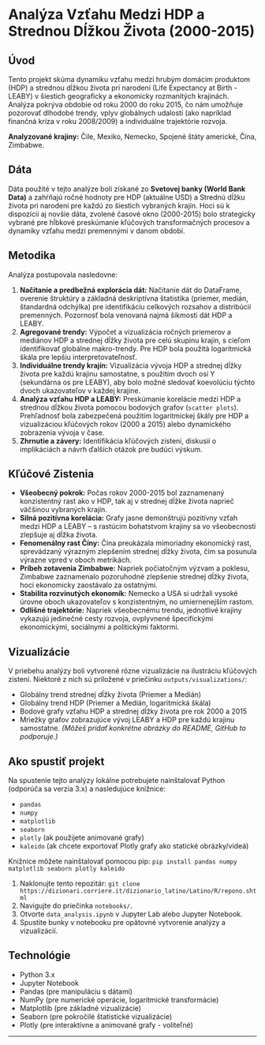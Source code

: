 # Analýza Vzťahu Medzi HDP a Strednou Dĺžkou Života (2000-2015)

## Úvod

Tento projekt skúma dynamiku vzťahu medzi hrubým domácim produktom (HDP) a strednou dĺžkou života pri narodení (Life Expectancy at Birth - LEABY) v šiestich geograficky a ekonomicky rozmanitých krajinách. Analýza pokrýva obdobie od roku 2000 do roku 2015, čo nám umožňuje pozorovať dlhodobé trendy, vplyv globálnych udalostí (ako napríklad finančná kríza v roku 2008/2009) a individuálne trajektórie rozvoja.

**Analyzované krajiny:** Čile, Mexiko, Nemecko, Spojené štáty americké, Čína, Zimbabwe.

## Dáta

Dáta použité v tejto analýze boli získané zo **Svetovej banky (World Bank Data)** a zahŕňajú ročné hodnoty pre HDP (aktuálne USD) a Strednú dĺžku života pri narodení pre každú zo šiestich vybraných krajín. Hoci sú k dispozícii aj novšie dáta, zvolené časové okno (2000-2015) bolo strategicky vybrané pre hĺbkové preskúmanie kľúčových transformačných procesov a dynamiky vzťahu medzi premennými v danom období.

## Metodika

Analýza postupovala nasledovne:

1.  **Načítanie a predbežná explorácia dát:** Načítanie dát do DataFrame, overenie štruktúry a základná deskriptívna štatistika (priemer, medián, štandardná odchýlka) pre identifikáciu celkových rozsahov a distribúcií premenných. Pozornosť bola venovaná najmä šikmosti dát HDP a LEABY.
2.  **Agregované trendy:** Výpočet a vizualizácia ročných priemerov a mediánov HDP a strednej dĺžky života pre celú skupinu krajín, s cieľom identifikovať globálne makro-trendy. Pre HDP bola použitá logaritmická škála pre lepšiu interpretovateľnosť.
3.  **Individuálne trendy krajín:** Vizualizácia vývoja HDP a strednej dĺžky života pre každú krajinu samostatne, s použitím dvoch osí Y (sekundárna os pre LEABY), aby bolo možné sledovať koevolúciu týchto dvoch ukazovateľov v každej krajine.
4.  **Analýza vzťahu HDP a LEABY:** Preskúmanie korelácie medzi HDP a strednou dĺžkou života pomocou bodových grafov (`scatter plots`). Prehľadnosť bola zabezpečená použitím logaritmickej škály pre HDP a vizualizáciou kľúčových rokov (2000 a 2015) alebo dynamického zobrazenia vývoja v čase.
5.  **Zhrnutie a závery:** Identifikácia kľúčových zistení, diskusií o implikáciách a návrh ďalších otázok pre budúci výskum.

## Kľúčové Zistenia

* **Všeobecný pokrok:** Počas rokov 2000-2015 bol zaznamenaný konzistentný rast ako v HDP, tak aj v strednej dĺžke života naprieč väčšinou vybraných krajín.
* **Silná pozitívna korelácia:** Grafy jasne demonštrujú pozitívny vzťah medzi HDP a LEABY – s rastúcim bohatstvom krajiny sa vo všeobecnosti zlepšuje aj dĺžka života.
* **Fenomenálny rast Číny:** Čína preukázala mimoriadny ekonomický rast, sprevádzaný výrazným zlepšením strednej dĺžky života, čím sa posunula výrazne vpred v oboch metrikách.
* **Príbeh zotavenia Zimbabwe:** Napriek počiatočným výzvam a poklesu, Zimbabwe zaznamenalo pozoruhodné zlepšenie strednej dĺžky života, hoci ekonomicky zaostávalo za ostatnými.
* **Stabilita rozvinutých ekonomík:** Nemecko a USA si udržali vysoké úrovne oboch ukazovateľov s konzistentným, no umiernenejším rastom.
* **Odlišné trajektórie:** Napriek všeobecnému trendu, jednotlivé krajiny vykazujú jedinečné cesty rozvoja, ovplyvnené špecifickými ekonomickými, sociálnymi a politickými faktormi.

## Vizualizácie

V priebehu analýzy boli vytvorené rôzne vizualizácie na ilustráciu kľúčových zistení. Niektoré z nich sú priložené v priečinku `outputs/visualizations/`:

* Globálny trend strednej dĺžky života (Priemer a Medián)
* Globálny trend HDP (Priemer a Medián, logaritmická škála)
* Bodové grafy vzťahu HDP a strednej dĺžky života pre rok 2000 a 2015
* Mriežky grafov zobrazujúce vývoj LEABY a HDP pre každú krajinu samostatne.
    *(Môžeš pridať konkrétne obrázky do README, GitHub to podporuje.)*

## Ako spustiť projekt

Na spustenie tejto analýzy lokálne potrebujete nainštalovať Python (odporúča sa verzia 3.x) a nasledujúce knižnice:

* `pandas`
* `numpy`
* `matplotlib`
* `seaborn`
* `plotly` (ak použijete animované grafy)
* `kaleido` (ak chcete exportovať Plotly grafy ako statické obrázky/videá)

Knižnice môžete nainštalovať pomocou pip:
`pip install pandas numpy matplotlib seaborn plotly kaleido`

1.  Naklonujte tento repozitár: `git clone https://dizionari.corriere.it/dizionario_latino/Latino/R/repono.shtml`
2.  Navigujte do priečinka `notebooks/`.
3.  Otvorte `data_analysis.ipynb` v Jupyter Lab alebo Jupyter Notebook.
4.  Spustite bunky v notebooku pre opätovné vytvorenie analýzy a vizualizácií.

## Technológie

* Python 3.x
* Jupyter Notebook
* Pandas (pre manipuláciu s dátami)
* NumPy (pre numerické operácie, logaritmické transformácie)
* Matplotlib (pre základné vizualizácie)
* Seaborn (pre pokročilé štatistické vizualizácie)
* Plotly (pre interaktívne a animované grafy - voliteľné)

---

